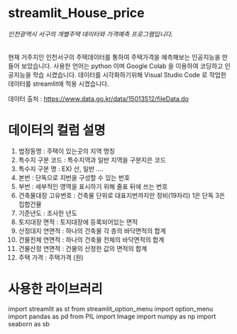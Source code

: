 streamlit_House_price
=============
###### 인천광역시 서구의 개별주택 데이터와 가격예측 프로그램입니다.

현재 거주지인 인천서구의 주택데이터를 통하여 주택가격을 예측해보는 인공지능을 만들어 보았습니다.
사용한 언어는 python 이며 Google Colab 을 이용하여 코딩하고 인공지능을 학습 시켰습니다.
데이터를 시각화하기위해 Visual Studio Code 로 작업한 데이터를 streamlit에 적용 시켰습니다.


데이터 출처 : https://www.data.go.kr/data/15013512/fileData.do

데이터의 컬럼 설명
=============

1. 법정동명  :  주택이 있는곳의 지역 명칭
2. 특수지 구분 코드 : 특수지역과 일반 지역을 구분지은 코드
3. 특수지 구분 명 : EX) 산, 일반 ....
4. 본번 : 단독으로 지번을 구성할 수 있는 번호
5. 부번 : 세부적인 영역을 표시하기 위해 줄표 뒤에 쓰는 번호
6. 건축물대장 고유번호 : 건축물 단위로 대표지번까지만 정비(19자리) 1은 단독 3은 집합건물 
7. 기준년도 : 조사한 년도
8. 토지대장 면적 : 토지대장에 등록되어있는 면적 
9. 산정대지 연면적 : 하나의 건축물 각 층의 바닥면적의 합계
10. 건물전체 연면적 : 하나의 건축물 전체의 바닥면적의 합계
11. 건물산정 연면적 : 건물의 산정한 값의 면적의 합계
12. 주택 가격  : 주택가격  (원)


사용한 라이브러리 
=============
import streamlit as st
from streamlit_option_menu import option_menu
import pandas as pd
from PIL import Image
import numpy as np
import seaborn as sb




